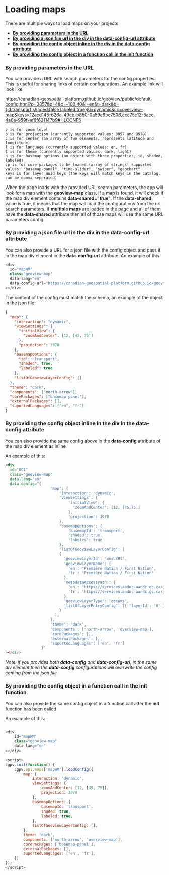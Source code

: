 # Loading maps

There are multiple ways to load maps on your projects

- [**By providing parameters in the URL**](#by-providing-parameters-in-the-url)
- [**By providing a json file url in the div in the data-config-url attribute**](#by-providing-a-json-file-url-in-the-div-in-the-data-config-url-attribute)
- [**By providing the config object inline in the div in the data-config attribute**](#by-providing-the-config-object-inline-in-the-div-in-the-data-config-attribute)
- [**By providing the config object in a function call in the init function**](#by-providing-the-config-object-in-a-function-call-in-the-init-function)

### By providing parameters in the URL

You can provide a URL with search parameters for the config properties. This is useful for sharing links of certain configurations. An example link will look like

https://canadian-geospatial-platform.github.io/geoview/public/default-config.html?p=3857&z=4&c=-100,40&l=en&t=dark&b={id:transport,shaded:false,labeled:true}&i=dynamic&cc=overview-map&keys=12acd145-626a-49eb-b850-0a59c9bc7506,ccc75c12-5acc-4a6a-959f-ef6f621147b9#HLCONF5

```
z is for zoom level
p is for projection (currently supported values: 3857 and 3978)
c is for center (an array of two elements, represents latitude and longtitude)
l is for language (currently supported values: en, fr)
t is for theme (currently supported values: dark, light)
b is for basemap options (an object with three properties, id, shaded, labeled)
cp is for core packages to be loaded (array of strings) supported values: "basemap-panel", "time-slider", "swiper", "geochart"
keys is for layer uuid keys (the keys will match keys in the catalog, can be comma seperated)
```

When the page loads with the provided URL search parameters, the app will look for a map with the **geoview-map** class. If a map is found, it will check if the map div element contains **data-shared="true"**. If the **data-shared** value is true, it means that the map will load the configurations from the url search parameters, if **multiple maps** are loaded in the page and all of them have the **data-shared** attribute then all of those maps will use the same URL parameters config.

### By providing a json file url in the div in the data-config-url attribute

You can also provide a URL for a json file with the config object and pass it in the map div element in the **data-config-url** attribute. An example of this

```js
<div
  id="mapWM"
  class="geoview-map"
  data-lang="en"
  data-config-url="https://canadian-geospatial-platform.github.io/geoview/public/configs/my-config.json"
></div>
```

The content of the config must match the schema, an example of the object in the json file:

```json
{
  "map": {
    "interaction": "dynamic",
    "viewSettings": {
      "initialView": {
        "zoomAndCenter": [12, [45, 75]]
      },
      "projection": 3978
    },
    "basemapOptions": {
      "id": "transport",
      "shaded": true,
      "labeled": true
    },
    "listOfGeoviewLayerConfig": []
  },
  "theme": "dark",
  "components": ["north-arrow"],
  "corePackages": ["basemap-panel"],
  "externalPackages": [],
  "suportedLanguages": ["en", "fr"]
}
```

### By providing the config object inline in the div in the data-config attribute

You can also provide the same config above in the **data-config** attribute of the map div element as inline

An example of this:

```html
<div
  id="UC1"
  class="geoview-map"
  data-lang="en"
  data-config="{
                    'map': {
                        'interaction': 'dynamic',
                        'viewSettings': {
                            'initialView': {
                              'zoomAndCenter': [12, [45,75]]
                            },
                            'projection': 3978
                        },
                        'basemapOptions': {
                            'basemapId': 'transport',
                            'shaded': true,
                            'labeled': true
                        },
                        'listOfGeoviewLayerConfig': [
                        {
                          'geoviewLayerId': 'wmsLYR1',
                          'geoviewLayerName': {
                            'en': 'Première Nation / First Nation',
                            'fr': 'Première Nation / First Nation'
                          },
                          'metadataAccessPath': {
                            'en': 'https://services.aadnc-aandc.gc.ca/geomatics/services/Donnees_Ouvertes-Open_Data/Premiere_Nation_First_Nation/MapServer/WMSServer',
                            'fr': 'https://services.aadnc-aandc.gc.ca/geomatics/services/Donnees_Ouvertes-Open_Data/Premiere_Nation_First_Nation/MapServer/WMSServer'
                          },
                          'geoviewLayerType': 'ogcWms',
                          'listOfLayerEntryConfig': [{ 'layerId': '0' }]
                        }
                      ],
                    },
                    'theme': 'dark',
                    'components': ['north-arrow', 'overview-map'],
                    'corePackages': [],
                    'externalPackages': [],
                    'suportedLanguages': ['en', 'fr']
                }'
></div>
```

_Note: if you provides both **data-config** and **data-config-url**, in the same div element then the **data-config** configurations will overwrite the config coming from the json file_

### By providing the config object in a function call in the init function

You can also provide the same config object in a function call after the **init** function has been called

An example of this:

```js

<div
    id="mapWM"
    class="geoview-map"
    data-lang="en"
></div>

<script>
cgpv.init(function() {
    cgpv.api.maps['mapWM'].loadConfig({
        map: {
            interaction: 'dynamic',
            viewSettings: {
                zoomAndCenter: [12, [45, 75]],
                projection: 3978
            },
            basemapOptions: {
                basemapId: 'transport',
                shaded: true,
                labeled: true,
            },
            listOfGeoviewLayerConfig: [],
        },
        theme: 'dark',
        components: ['north-arrow', 'overview-map'],
        corePackages: ['basemap-panel'],
        externalPackages: [],
        suportedLanguages: ['en', 'fr'],
    });
});
</script>

```
